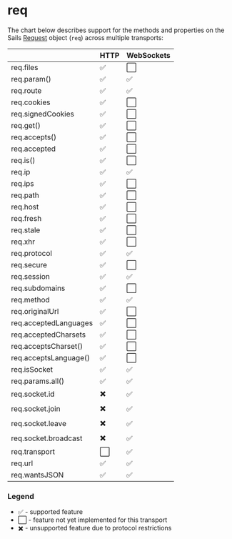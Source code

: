 # req

The chart below describes support for the methods and properties on the Sails [Request](http://sailsjs.org/documentation/reference/req) object (`req`) across multiple transports:

<!-- TODO: add SPDY -->


|    | HTTP    | WebSockets |
|----|---------|------------|
| req.files | :white_check_mark: | :white_large_square: |
| req.param() | :white_check_mark: | :white_check_mark: |
| req.route | :white_check_mark: | :white_check_mark: |
| req.cookies | :white_check_mark: | :white_large_square: |
| req.signedCookies | :white_check_mark: | :white_large_square: |
| req.get() | :white_check_mark: | :white_large_square: |
| req.accepts() | :white_check_mark: | :white_large_square: |
| req.accepted | :white_check_mark: | :white_large_square: |
| req.is() | :white_check_mark: | :white_large_square: |
| req.ip | :white_check_mark: | :white_check_mark: |
| req.ips | :white_check_mark: | :white_large_square: |
| req.path | :white_check_mark: | :white_large_square: |
| req.host | :white_check_mark: | :white_large_square: |
| req.fresh | :white_check_mark: | :white_large_square: |
| req.stale | :white_check_mark: | :white_large_square: |
| req.xhr | :white_check_mark: | :white_large_square: |
| req.protocol | :white_check_mark: | :white_check_mark: |
| req.secure | :white_check_mark: | :white_large_square: |
| req.session | :white_check_mark: | :white_check_mark: |
| req.subdomains | :white_check_mark: | :white_large_square: |
| req.method | :white_check_mark: | :white_check_mark: |
| req.originalUrl | :white_check_mark: | :white_large_square: |
| req.acceptedLanguages | :white_check_mark: | :white_large_square: |
| req.acceptedCharsets | :white_check_mark: | :white_large_square: |
| req.acceptsCharset() | :white_check_mark: | :white_large_square: |
| req.acceptsLanguage() | :white_check_mark: | :white_large_square: |
| req.isSocket | :white_check_mark: | :white_check_mark: |
| req.params.all() | :white_check_mark: | :white_check_mark: |
| req.socket.id | :heavy_multiplication_x: | :white_check_mark: |
| req.socket.join | :heavy_multiplication_x: | :white_check_mark: |
| req.socket.leave | :heavy_multiplication_x: | :white_check_mark: |
| req.socket.broadcast  | :heavy_multiplication_x: | :white_check_mark: |
| req.transport  | :white_large_square: | :white_check_mark: |
| req.url | :white_check_mark: | :white_check_mark: |
| req.wantsJSON | :white_check_mark: | :white_check_mark: |


### Legend

  - :white_check_mark: - supported feature
  - :white_large_square: - feature not yet implemented for this transport
  - :heavy_multiplication_x: - unsupported feature due to protocol restrictions
